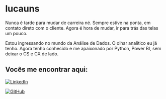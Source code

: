 # lucauns

Nunca é tarde para mudar de carreira né. Sempre estive na ponta, em contato direto com o cliente. Agora é hora de mudar, ir para trás das telas um pouco.

Estou ingressando no mundo da Análise de Dados. O olhar analítico eu já tenho. Agora tenho conhecido e me apaixonado por Python, Power BI, sem deixar o CS e CX de lado. 

##  Vocês me encontrar aqui:

[![LinkedIn](https://img.shields.io/badge/LinkedIn-0077B5?style=for-the-badge&logo=linkedin&logoColor=white)](https://www.linkedin.com/in/lucas-garcia-55b94a180/)

[![GitHub](https://img.shields.io/badge/GitHub-100000?style=for-the-badge&logo=github&logoColor=white)](https://github.com/lucauns)
